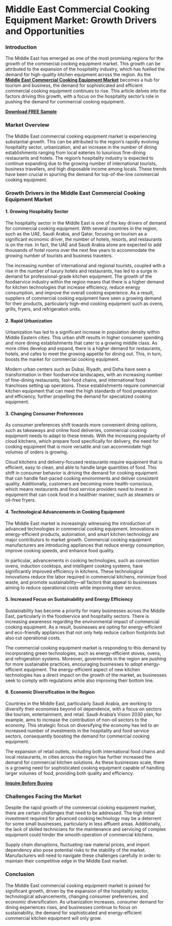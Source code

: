 # Middle East Commercial Cooking Equipment Market: Growth Drivers and Opportunities
### Introduction
The Middle East has emerged as one of the most promising regions for the growth of the commercial cooking equipment market. This growth can be attributed to the expansion of the hospitality industry, which has fuelled the demand for high-quality kitchen equipment across the region. As the [**Middle East Commercial Cooking Equipment Market**](https://www.nextmsc.com/report/middle-east-commercial-cooking-equipment-market-rc2946) becomes a hub for tourism and business, the demand for sophisticated and efficient commercial cooking equipment continues to rise. This article delves into the factors driving this growth, with a focus on the hospitality sector’s role in pushing the demand for commercial cooking equipment.

[**Download FREE Sample**](https://www.nextmsc.com/report/middle-east-commercial-cooking-equipment-market-rc2946)

### Market Overview
The Middle East commercial cooking equipment market is experiencing substantial growth. This can be attributed to the region’s rapidly evolving hospitality sector, urbanization, and an increase in the number of dining establishments ranging from local eateries to luxurious fine-dining restaurants and hotels. The region’s hospitality industry is expected to continue expanding due to the growing number of international tourists, business travellers, and high disposable income among locals. These trends have been crucial in spurring the demand for top-of-the-line commercial cooking equipment.

### Growth Drivers in the Middle East Commercial Cooking Equipment Market
#### 1. Growing Hospitality Sector
The hospitality sector in the Middle East is one of the key drivers of demand for commercial cooking equipment. With several countries in the region, such as the UAE, Saudi Arabia, and Qatar, focusing on tourism as a significant economic driver, the number of hotels, resorts, and restaurants is on the rise. In fact, the UAE and Saudi Arabia alone are expected to add thousands of hotel rooms over the next few years to accommodate the growing number of tourists and business travelers.

The increasing number of international and regional tourists, coupled with a rise in the number of luxury hotels and restaurants, has led to a surge in demand for professional-grade kitchen equipment. The growth of the foodservice industry within the region means that there is a higher demand for kitchen technologies that increase efficiency, reduce energy consumption, and improve the overall cooking experience. As a result, suppliers of commercial cooking equipment have seen a growing demand for their products, particularly high-end cooking equipment such as ovens, grills, fryers, and refrigeration units.

#### 2. Rapid Urbanization
Urbanization has led to a significant increase in population density within Middle Eastern cities. This urban shift results in higher consumer spending and more dining establishments that cater to a growing middle class. As more cities develop and expand, there is a higher demand for restaurants, hotels, and cafes to meet the growing appetite for dining out. This, in turn, boosts the market for commercial cooking equipment.

Modern urban centers such as Dubai, Riyadh, and Doha have seen a transformation in their foodservice landscapes, with an increasing number of fine-dining restaurants, fast-food chains, and international food franchises setting up operations. These establishments require commercial kitchen equipment that can meet the high standards of food preparation and efficiency, further propelling the demand for specialized cooking equipment.

#### 3. Changing Consumer Preferences
As consumer preferences shift towards more convenient dining options, such as takeaways and online food deliveries, commercial cooking equipment needs to adapt to these trends. With the increasing popularity of cloud kitchens, which prepare food specifically for delivery, the need for cooking equipment that is more versatile and can accommodate high volumes of orders is growing.

Cloud kitchens and delivery-focused restaurants require equipment that is efficient, easy to clean, and able to handle large quantities of food. This shift in consumer behavior is driving the demand for cooking equipment that can handle fast-paced cooking environments and deliver consistent quality. Additionally, customers are becoming more health-conscious, which means restaurants and food service providers need to invest in equipment that can cook food in a healthier manner, such as steamers or oil-free fryers.

#### 4. Technological Advancements in Cooking Equipment
The Middle East market is increasingly witnessing the introduction of advanced technologies in commercial cooking equipment. Innovations in energy-efficient products, automation, and smart kitchen technology are major contributors to market growth. Commercial cooking equipment manufacturers are introducing appliances that reduce energy consumption, improve cooking speeds, and enhance food quality.

In particular, advancements in cooking technologies, such as convection ovens, induction cooktops, and intelligent cooking systems, have significantly improved efficiency in kitchens. These technological innovations reduce the labor required in commercial kitchens, minimize food waste, and promote sustainability—all factors that appeal to businesses aiming to reduce operational costs while improving their service.

#### 5. Increased Focus on Sustainability and Energy Efficiency
Sustainability has become a priority for many businesses across the Middle East, particularly in the foodservice and hospitality sectors. There is increasing awareness regarding the environmental impact of commercial cooking equipment. As a result, businesses are opting for energy-efficient and eco-friendly appliances that not only help reduce carbon footprints but also cut operational costs.

The commercial cooking equipment market is responding to this demand by incorporating green technologies, such as energy-efficient stoves, ovens, and refrigeration systems. Moreover, governments in the region are pushing for more sustainable practices, encouraging businesses to adopt energy-efficient equipment. The energy-efficient aspect of new kitchen technologies has a direct impact on the growth of the market, as businesses seek to comply with regulations while also improving their bottom line.

#### 6. Economic Diversification in the Region
Countries in the Middle East, particularly Saudi Arabia, are working to diversify their economies beyond oil dependence, with a focus on sectors like tourism, entertainment, and retail. Saudi Arabia’s Vision 2030 plan, for example, aims to increase the contribution of non-oil sectors to the economy. This strategic focus on diversifying the economy has led to an increased number of investments in the hospitality and food service sectors, consequently boosting the demand for commercial cooking equipment.

The expansion of retail outlets, including both international food chains and local restaurants, in cities across the region has further increased the demand for commercial kitchen solutions. As these businesses scale, there is a growing need for sophisticated cooking equipment capable of handling larger volumes of food, providing both quality and efficiency.

[**Inquire Before Buying**](https://www.nextmsc.com/middle-east-commercial-cooking-equipment-market-rc2946/inquire-before-buying)

### Challenges Facing the Market
Despite the rapid growth of the commercial cooking equipment market, there are certain challenges that need to be addressed. The high initial investment required for advanced cooking technology may be a deterrent for some small businesses, particularly in less affluent areas. Additionally, the lack of skilled technicians for the maintenance and servicing of complex equipment could hinder the smooth operation of commercial kitchens.

Supply chain disruptions, fluctuating raw material prices, and import dependency also pose potential risks to the stability of the market. Manufacturers will need to navigate these challenges carefully in order to maintain their competitive edge in the Middle East market.

### Conclusion
The Middle East commercial cooking equipment market is poised for significant growth, driven by the expansion of the hospitality sector, technological advancements, changing consumer preferences, and economic diversification. As urbanization increases, consumer demand for dining experiences rises, and businesses continue to focus on sustainability, the demand for sophisticated and energy-efficient commercial kitchen equipment will only grow.
